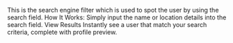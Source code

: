 This is the search engine filter which is used to spot the user by using the search field.
How It Works:
Simply input the name or location details into the search field.
View Results Instantly see a user that match your search criteria, complete with profile preview.
